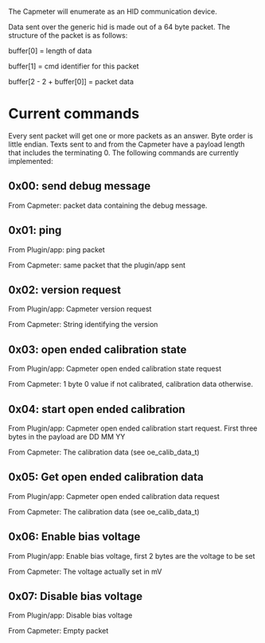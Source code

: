 The Capmeter will enumerate as an HID communication device.

Data sent over the generic hid is made out of a 64 byte packet. The structure of the packet is as follows:

buffer[0] = length of data

buffer[1] = cmd identifier for this packet

buffer[2 - 2 + buffer[0]] = packet data

Current commands
================
Every sent packet will get one or more packets as an answer. Byte order is little endian.
Texts sent to and from the Capmeter have a payload length that includes the terminating 0.
The following commands are currently implemented:

0x00: send debug message
------------------------
From Capmeter: packet data containing the debug message.

0x01: ping
----------
From Plugin/app: ping packet

From Capmeter: same packet that the plugin/app sent

0x02: version request
---------------------
From Plugin/app: Capmeter version request

From Capmeter: String identifying the version

0x03: open ended calibration state
---------------------------------- 
From Plugin/app: Capmeter open ended calibration state request

From Capmeter: 1 byte 0 value if not calibrated, calibration data otherwise.

0x04: start open ended calibration
----------------------------------
From Plugin/app: Capmeter open ended calibration start request. First three bytes in the payload are DD MM YY

From Capmeter: The calibration data (see oe_calib_data_t)

0x05: Get open ended calibration data
-------------------------------------
From Plugin/app: Capmeter open ended calibration data request

From Capmeter: The calibration data (see oe_calib_data_t)

0x06: Enable bias voltage
-------------------------
From Plugin/app: Enable bias voltage, first 2 bytes are the voltage to be set

From Capmeter: The voltage actually set in mV

0x07: Disable bias voltage
--------------------------
From Plugin/app: Disable bias voltage

From Capmeter: Empty packet
